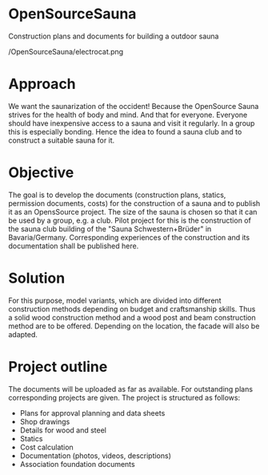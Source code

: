 # OpenSourceSauna
Construction plans and documents for building a outdoor sauna

/OpenSourceSauna/electrocat.png

# Approach
We want the saunarization of the occident! Because the OpenSource Sauna strives for the health of body and mind. And that for everyone. Everyone should have inexpensive access to a sauna and visit it regularly. In a group this is especially bonding. Hence the idea to found a sauna club and to construct a suitable sauna for it.

# Objective
The goal is to develop the documents (construction plans, statics, permission documents, costs) for the construction of a sauna and to publish it as an OpensSource project. The size of the sauna is chosen so that it can be used by a group, e.g. a club. Pilot project for this is the construction of the sauna club building of the "Sauna Schwestern+Brüder" in Bavaria/Germany. Corresponding experiences of the construction and its documentation shall be published here.

# Solution
For this purpose, model variants, which are divided into different construction methods depending on budget and craftsmanship skills. Thus a solid wood construction method and a wood post and beam construction method are to be offered. Depending on the location, the facade will also be adapted.

# Project outline
The documents will be uploaded as far as available. For outstanding plans corresponding projects are given. The project is structured as follows:

- Plans for approval planning and data sheets
- Shop drawings
- Details for wood and steel
- Statics
- Cost calculation
- Documentation (photos, videos, descriptions)
- Association foundation documents
